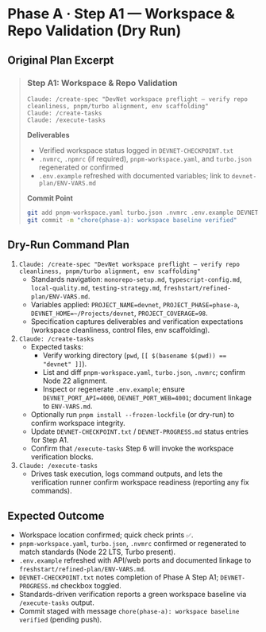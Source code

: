 # Phase A · Step A1 — Workspace & Repo Validation (Dry Run)

## Original Plan Excerpt

> ### Step A1: Workspace & Repo Validation
> ```claude
> Claude: /create-spec "DevNet workspace preflight — verify repo cleanliness, pnpm/turbo alignment, env scaffolding"
> Claude: /create-tasks
> Claude: /execute-tasks
> ```
>
> **Deliverables**
> - Verified workspace status logged in `DEVNET-CHECKPOINT.txt`
> - `.nvmrc`, `.npmrc` (if required), `pnpm-workspace.yaml`, and `turbo.json` regenerated or confirmed
> - `.env.example` refreshed with documented variables; link to `devnet-plan/ENV-VARS.md`
>
> **Commit Point**
> ```bash
> git add pnpm-workspace.yaml turbo.json .nvmrc .env.example DEVNET-CHECKPOINT.txt DEVNET-PROGRESS.md
> git commit -m "chore(phase-a): workspace baseline verified"
> ```

## Dry-Run Command Plan

1. `Claude: /create-spec "DevNet workspace preflight — verify repo cleanliness, pnpm/turbo alignment, env scaffolding"`
   - Standards navigation: `monorepo-setup.md`, `typescript-config.md`, `local-quality.md`, `testing-strategy.md`, `freshstart/refined-plan/ENV-VARS.md`.
   - Variables applied: `PROJECT_NAME=devnet`, `PROJECT_PHASE=phase-a`, `DEVNET_HOME=~/Projects/devnet`, `PROJECT_COVERAGE=98`.
   - Specification captures deliverables and verification expectations (workspace cleanliness, control files, env scaffolding).
2. `Claude: /create-tasks`
   - Expected tasks:
     - Verify working directory (`pwd`, `[[ $(basename $(pwd)) == "devnet" ]]`).
     - List and diff `pnpm-workspace.yaml`, `turbo.json`, `.nvmrc`; confirm Node 22 alignment.
     - Inspect or regenerate `.env.example`; ensure `DEVNET_PORT_API=4000`, `DEVNET_PORT_WEB=4001`; document linkage to `ENV-VARS.md`.
    - Optionally run `pnpm install --frozen-lockfile` (or dry-run) to confirm workspace integrity.
    - Update `DEVNET-CHECKPOINT.txt` / `DEVNET-PROGRESS.md` status entries for Step A1.
    - Confirm that `/execute-tasks` Step 6 will invoke the workspace verification blocks.
3. `Claude: /execute-tasks`
   - Drives task execution, logs command outputs, and lets the verification runner confirm workspace readiness (reporting any fix commands).

## Expected Outcome

- Workspace location confirmed; quick check prints `✅`.
- `pnpm-workspace.yaml`, `turbo.json`, `.nvmrc` confirmed or regenerated to match standards (Node 22 LTS, Turbo present).
- `.env.example` refreshed with API/web ports and documented linkage to `freshstart/refined-plan/ENV-VARS.md`.
- `DEVNET-CHECKPOINT.txt` notes completion of Phase A Step A1; `DEVNET-PROGRESS.md` checkbox toggled.
- Standards-driven verification reports a green workspace baseline via `/execute-tasks` output.
- Commit staged with message `chore(phase-a): workspace baseline verified` (pending push).
